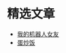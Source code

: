 # 精选文章

- [我的机器人女友](docs/06_Beyond-Programming/My-Robot-Girlfriend.md)
- [蛋炒饭](docs/06_Beyond-Programming/Egg-Fried-Rice.md)